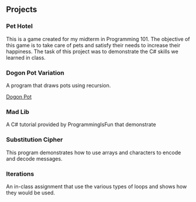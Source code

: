 ## Projects
### Pet Hotel
This is a game created for my midterm in Programming 101. The objective of this game is to take care of pets and satisfy their needs to increase their happiness. The task of this project was to demonstrate the C# skills we learned in class.

### Dogon Pot Variation
A program that draws pots using recursion.

[Dogon Pot](https://github.com/frestani/frestani.github.io/blob/PROG101-Projects/DogonPotVariation.zip)

### Mad Lib
A C# tutorial provided by ProgrammingIsFun that demonstrate 

### Substitution Cipher
This program demonstrates how to use arrays and characters to encode and decode messages.

### Iterations
An in-class assignment that use the various types of loops and shows how they would be used.
